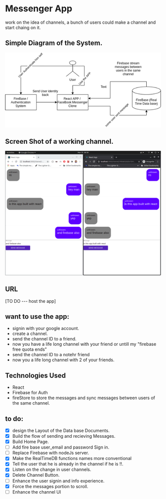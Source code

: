 # Messenger App
work on the idea of channels, a bunch of users could make a channel and start chaing on it.

## Simple Diagram of the System.
![Architecture_Diagram](https://github.com/Ahmed-Araby/Messenger-App/blob/master/facebook_messenger_clone.png)

## Screen Shot of a working channel.
![Channel](https://github.com/Ahmed-Araby/Messenger-App/blob/master/channel.png)

## URL
[TO DO --- host the app] 

## want to use the app:
* signin with your google account.
* create a channel.
* send the channel ID to a friend.
* now you have a life long channel with your friend or untill my "firebase free quota ends"
* send the channel ID to a notehr friend
* now you a life long channel with 2 of your friends.

## Technologies Used
* React
* Firebase for Auth 
* fireStore to store the messages and sync messages between users of the same channel.


## to do:
- [X] design the Layout of the Data base Documents.
- [X] Build the flow of sending and recieving Messages.
- [X] Build Home Page.
- [ ] Add fire base user_email and password Sign in.
- [ ] Replace Firebase with nodeJs server.
- [X] Make the RealTimeDB functions names more conventional
- [X] Tell the user that he is already in the channel if he is !!.
- [X] Listen on the change in user channels.
- [X] Delete Channel Button.
- [ ] Enhance the user signin and info experience.
- [X] Force the messages portion to scroll.
- [ ] Enhance the channel UI

